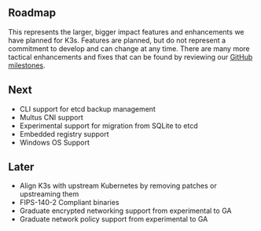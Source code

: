 Roadmap
---
This represents the larger, bigger impact features and enhancements we have planned for K3s. Features are planned, but do not represent a commitment to develop and can change at any time. There are many more tactical enhancements and fixes that can be found by reviewing our [GitHub milestones](https://github.com/k3s-io/k3s/milestones).

Next
---
- CLI support for etcd backup management
- Multus CNI support
- Experimental support for migration from SQLite to etcd
- Embedded registry support
- Windows OS Support

Later
---
- Align K3s with upstream Kubernetes by removing patches or upstreaming them
- FIPS-140-2 Compliant binaries
- Graduate encrypted networking support from experimental to GA
- Graduate network policy support from experimental to GA

